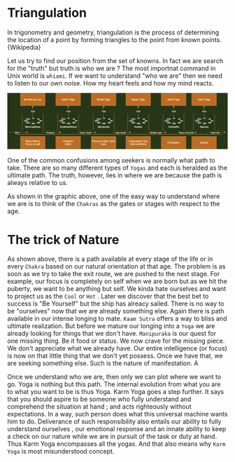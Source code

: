 # Triangulation

In trigonometry and geometry, triangulation is the process of determining the location of a point by forming triangles to the point from known points. {Wikipedia}

Let us try to find our position from the set of knowns. In fact we are search for the "truth" but truth is who we are ? The most importnat command in Unix world is `whiami`. If we want to understand "who we are" then we need to listen to our own noise. How my heart feels and how my mind reacts. 

![traingulation](au-chakrasAsGates.jpg)

One of the common confusions among seekers is normally what path to take. There are so many different types of `Yogas` and each is heralded as the ultimate path. The truth, however, lies in where we are because the path is always relative to us. 

As shown in the graphic above, one of the easy way to understand where we are is to think of the `Chakras` as the gates or stages with respect to the age. 

# The trick of Nature

As shown above, there is a path available at every stage of the life or in every `Chakra` based on our natural orientation at that age. The problem is as soon as we try to take the exit route, we are pushed to the next stage. For example, our focus is completely on self when we are born but as we hit the puberty, we want to be anything but self. We kinda hate ourselves and want to project us as the `Cool` or `Hot` . Later we discover that the best bet to success is "Be Yourself" but the ship has alreacy sailed. There is no way to be "ourselves" now that we are already something else. Again there is path available in our intense longing to mate. `Kaam Sutra` offers a way to bliss and ultimate realization. But before we mature our longing into a `Yoga` we are already looking for things that we don't have. `Manipuraka` is our quest for one missing thing. Be it food or status. We now crave for the missing piece. We don't appreciate what we already have. Our entire intelligence (or focus) is now on that little thing that we don't yet possess. Once we have that, we are seeking something else. Such is the nature of manifestation. A

Once we understand who we are, then only we can plot where we want to go. Yoga is nothing but this path. The internal evolution from what you are to what you want to be is thus Yoga. Karm Yoga goes a step further. It says that you should aspire to be someone who fully understand and comprehend the situation at hand ; and acts righteously without expectations. In a way, such person does what this universal machine wants him to do. Deliverance of such responsibility also entails our ability to fully understand ourselves , our emotional response and an innate ability to keep a check on our nature while we are in pursuit of the task or duty at hand. Thus Karm Yoga encompasses all the yogas. And that also means why `Karm Yoga` is most misunderstood concept. 

